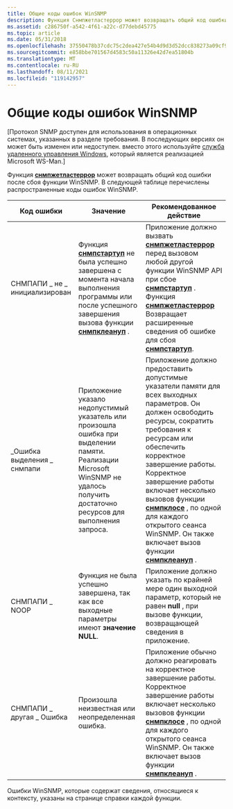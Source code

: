 ```yaml
---
title: Общие коды ошибок WinSNMP
description: Функция Снмпжетластеррор может возвращать общий код ошибки после сбоя функции WinSNMP. В следующей таблице перечислены распространенные коды ошибок WinSNMP.
ms.assetid: c286750f-a542-4f61-a22c-d77debd45775
ms.topic: article
ms.date: 05/31/2018
ms.openlocfilehash: 37550478b37cdc75c2dea427e54b4d9d3d52dcc838273a09cf904cd4479baa4f
ms.sourcegitcommit: e858bbe701567d4583c50a11326e42d7ea51804b
ms.translationtype: MT
ms.contentlocale: ru-RU
ms.lasthandoff: 08/11/2021
ms.locfileid: "119142957"
---
```

# <a name="winsnmp-common-error-codes"></a>Общие коды ошибок WinSNMP

\[Протокол SNMP доступен для использования в операционных системах, указанных в разделе требования. В последующих версиях он может быть изменен или недоступен. вместо этого используйте [служба удаленного управления Windows](/windows/desktop/WinRM/portal), который является реализацией Microsoft WS-Man.\]

Функция [**снмпжетластеррор**](/windows/desktop/api/Winsnmp/nf-winsnmp-snmpgetlasterror) может возвращать общий код ошибки после сбоя функции WinSNMP. В следующей таблице перечислены распространенные коды ошибок WinSNMP.



| Код ошибки                | Значение                                                                                                                                                                                                        | Рекомендованное действие                                                                                                                                                                                                                                                                                                                                                                    |
|---------------------------|----------------------------------------------------------------------------------------------------------------------------------------------------------------------------------------------------------------|---------------------------------------------------------------------------------------------------------------------------------------------------------------------------------------------------------------------------------------------------------------------------------------------------------------------------------------------------------------------------------------|
| СНМПАПИ \_ не \_ инициализирован | Функция [**снмпстартуп**](/windows/desktop/api/Winsnmp/nf-winsnmp-snmpstartup) не была успешно завершена с момента начала выполнения программы или после успешного завершения вызова функции [**снмпклеануп**](/windows/desktop/api/Winsnmp/nf-winsnmp-snmpcleanup) . | Приложение должно вызвать [**снмпжетластеррор**](/windows/desktop/api/Winsnmp/nf-winsnmp-snmpgetlasterror) перед вызовом любой другой функции WinSNMP API при сбое [**снмпстартуп**](/windows/desktop/api/Winsnmp/nf-winsnmp-snmpstartup) . Функция [**снмпжетластеррор**](/windows/desktop/api/Winsnmp/nf-winsnmp-snmpgetlasterror) Возвращает расширенные сведения об ошибке для сбоя [**снмпстартуп**](/windows/desktop/api/Winsnmp/nf-winsnmp-snmpstartup).                                                          |
| \_Ошибка выделения \_ снмпапи     | Приложение указало недопустимый указатель или произошла ошибка при выделении памяти. Реализации Microsoft WinSNMP не удалось получить достаточно ресурсов для выполнения запроса.                | Приложение должно предоставить допустимые указатели памяти для всех выходных параметров. Он должен освободить ресурсы, сократить требования к ресурсам или обеспечить корректное завершение работы. Корректное завершение работы включает несколько вызовов функции [**снмпклосе**](/windows/desktop/api/Winsnmp/nf-winsnmp-snmpclose) , по одной для каждого открытого сеанса WinSNMP. Он также включает вызов функции [**снмпклеануп**](/windows/desktop/api/Winsnmp/nf-winsnmp-snmpcleanup) . |
| СНМПАПИ \_ NOOP             | Функция не была успешно завершена, так как все выходные параметры имеют **значение NULL**.                                                                                                                         | Приложение должно указать по крайней мере один выходной параметр, который не равен **null** , при вызове функции, возвращающей сведения в приложение.                                                                                                                                                                                                                                  |
| СНМПАПИ \_ другая \_ Ошибка     | Произошла неизвестная или неопределенная ошибка.                                                                                                                                                                        | Приложение обычно должно реагировать на корректное завершение работы. Корректное завершение работы включает несколько вызовов функции [**снмпклосе**](/windows/desktop/api/Winsnmp/nf-winsnmp-snmpclose) , по одной для каждого открытого сеанса WinSNMP. Он также включает вызов функции [**снмпклеануп**](/windows/desktop/api/Winsnmp/nf-winsnmp-snmpcleanup) .                                                                                                           |



 

Ошибки WinSNMP, которые содержат сведения, относящиеся к контексту, указаны на странице справки каждой функции.

 

 